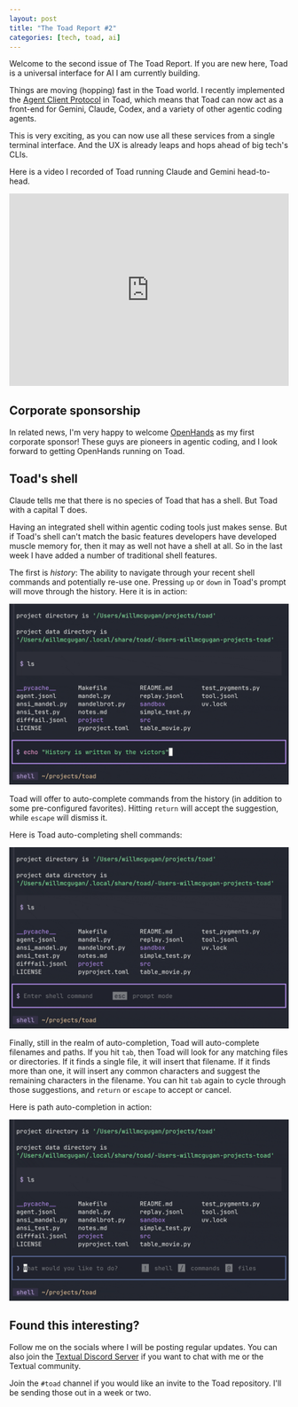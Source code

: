 ```yaml
---
layout: post
title: "The Toad Report #2"
categories: [tech, toad, ai]
---
```


Welcome to the second issue of The Toad Report. If you are new here, Toad is a universal interface for AI I am currently building.

Things are moving (hopping) fast in the Toad world.
I recently implemented the [Agent Client Protocol](https://agentclientprotocol.com/protocol/initialization) in Toad, which means that Toad can now act as a front-end for Gemini, Claude, Codex, and a variety of other agentic coding agents.

This is very exciting, as you can now use all these services from a single terminal interface.
And the UX is already leaps and hops ahead of big tech's CLIs.

Here is a video I recorded of Toad running Claude and Gemini head-to-head.

<iframe width="100%" style="aspect-ratio:16/11;" src="https://www.youtube.com/embed/OGGVdPZTc8E" title="claude v gemini" frameborder="0" allow="accelerometer; autoplay; clipboard-write; encrypted-media; gyroscope; picture-in-picture; web-share" referrerpolicy="strict-origin-when-cross-origin" allowfullscreen></iframe>

## Corporate sponsorship

In related news, I'm very happy to welcome [OpenHands](https://github.com/OpenHands/OpenHands) as my first corporate sponsor!
These guys are pioneers in agentic coding, and I look forward to getting OpenHands running on Toad.

## Toad's shell

Claude tells me that there is no species of Toad that has a shell.
But Toad with a capital T does.

Having an integrated shell within agentic coding tools just makes sense.
But if Toad's shell can't match the basic features developers have developed muscle memory for, then it may as well not have a shell at all.
So in the last week I have added a number of traditional shell features.

The first is *history*: The ability to navigate through your recent shell commands and potentially re-use one.
Pressing `up` or `down` in Toad's prompt will move through the history.
Here it is in action:

![Toad History](../images/toadreport2/history.gif)

Toad will offer to auto-complete commands from the history (in addition to some pre-configured favorites).
Hitting `return` will accept the suggestion, while `escape` will dismiss it.

Here is Toad auto-completing shell commands:

![Toad auto complete shell](../images/toadreport2/auto-complete-shell.gif)

Finally, still in the realm of auto-completion, Toad will auto-complete filenames and paths.
If you hit `tab`, then Toad will look for any matching files or directories.
If it finds a single file, it will insert that filename.
If it finds more than one, it will insert any common characters and suggest the remaining characters in the filename.
You can hit `tab` again to cycle through those suggestions, and `return` or `escape` to accept or cancel.

Here is path auto-completion in action:

![Toad auto complete paths](../images/toadreport2/autocomplete.gif)


## Found this interesting?

Follow me on the socials where I will be posting regular updates.
You can also join the [Textual Discord Server](https://discord.gg/Enf6Z3qhVr) if you want to chat with me or the Textual community.

Join the `#toad` channel if you would like an invite to the Toad repository. I'll be sending those out in a week or two.